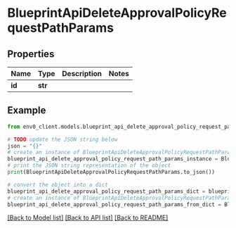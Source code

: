 # BlueprintApiDeleteApprovalPolicyRequestPathParams


## Properties

Name | Type | Description | Notes
------------ | ------------- | ------------- | -------------
**id** | **str** |  | 

## Example

```python
from env0_client.models.blueprint_api_delete_approval_policy_request_path_params import BlueprintApiDeleteApprovalPolicyRequestPathParams

# TODO update the JSON string below
json = "{}"
# create an instance of BlueprintApiDeleteApprovalPolicyRequestPathParams from a JSON string
blueprint_api_delete_approval_policy_request_path_params_instance = BlueprintApiDeleteApprovalPolicyRequestPathParams.from_json(json)
# print the JSON string representation of the object
print(BlueprintApiDeleteApprovalPolicyRequestPathParams.to_json())

# convert the object into a dict
blueprint_api_delete_approval_policy_request_path_params_dict = blueprint_api_delete_approval_policy_request_path_params_instance.to_dict()
# create an instance of BlueprintApiDeleteApprovalPolicyRequestPathParams from a dict
blueprint_api_delete_approval_policy_request_path_params_from_dict = BlueprintApiDeleteApprovalPolicyRequestPathParams.from_dict(blueprint_api_delete_approval_policy_request_path_params_dict)
```
[[Back to Model list]](../README.md#documentation-for-models) [[Back to API list]](../README.md#documentation-for-api-endpoints) [[Back to README]](../README.md)


